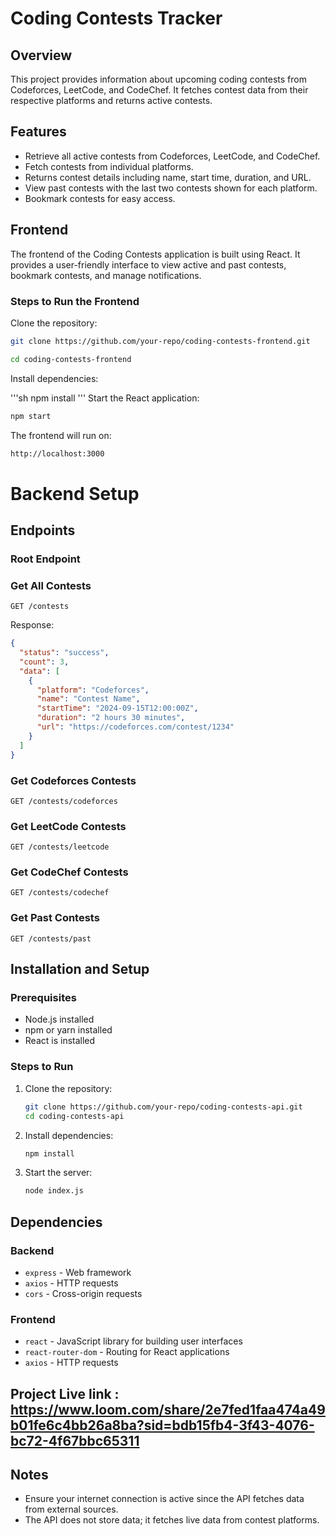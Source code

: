 # Coding Contests Tracker

## Overview
This project provides information about upcoming coding contests from Codeforces, LeetCode, and CodeChef. It fetches contest data from their respective platforms and returns active contests.

## Features
- Retrieve all active contests from Codeforces, LeetCode, and CodeChef.
- Fetch contests from individual platforms.
- Returns contest details including name, start time, duration, and URL.
- View past contests with the last two contests shown for each platform.
- Bookmark contests for easy access.

## Frontend
The frontend of the Coding Contests application is built using React. It provides a user-friendly interface to view active and past contests, bookmark contests, and manage notifications.
### Steps to Run the Frontend
Clone the repository:
```sh
git clone https://github.com/your-repo/coding-contests-frontend.git

cd coding-contests-frontend
```

Install dependencies:

'''sh
npm install
'''
Start the React application:
```sh
npm start
```
The frontend will run on:
```sh
http://localhost:3000
```

# Backend Setup
## Endpoints
### Root Endpoint
### Get All Contests
```http
GET /contests
```
Response:
```json
{
  "status": "success",
  "count": 3,
  "data": [
    {
      "platform": "Codeforces",
      "name": "Contest Name",
      "startTime": "2024-09-15T12:00:00Z",
      "duration": "2 hours 30 minutes",
      "url": "https://codeforces.com/contest/1234"
    }
  ]
}
```

### Get Codeforces Contests
```http
GET /contests/codeforces
```

### Get LeetCode Contests
```http
GET /contests/leetcode
```

### Get CodeChef Contests
```http
GET /contests/codechef
```

### Get Past Contests
```http
GET /contests/past
````
## Installation and Setup
### Prerequisites
- Node.js installed
- npm or yarn installed
- React is installed

### Steps to Run
1. Clone the repository:
   ```sh
   git clone https://github.com/your-repo/coding-contests-api.git
   cd coding-contests-api
   ```
2. Install dependencies:
   ```sh
   npm install
   ```
3. Start the server:
   ```sh
   node index.js
   ```
## Dependencies
### Backend
- `express` - Web framework
- `axios` - HTTP requests
- `cors` - Cross-origin requests

### Frontend
- `react` - JavaScript library for building user interfaces
- `react-router-dom` - Routing for React applications
- `axios` - HTTP requests

## Project Live link : https://www.loom.com/share/2e7fed1faa474a49b01fe6c4bb26a8ba?sid=bdb15fb4-3f43-4076-bc72-4f67bbc65311

## Notes
- Ensure your internet connection is active since the API fetches data from external sources.
- The API does not store data; it fetches live data from contest platforms.

